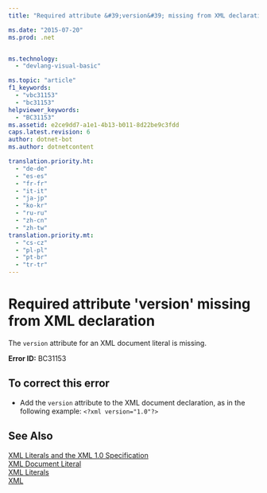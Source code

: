 ```yaml
---
title: "Required attribute &#39;version&#39; missing from XML declaration | Microsoft Docs"

ms.date: "2015-07-20"
ms.prod: .net


ms.technology: 
  - "devlang-visual-basic"

ms.topic: "article"
f1_keywords: 
  - "vbc31153"
  - "bc31153"
helpviewer_keywords: 
  - "BC31153"
ms.assetid: e2ce9dd7-a1e1-4b13-b011-8d22be9c3fdd
caps.latest.revision: 6
author: dotnet-bot
ms.author: dotnetcontent

translation.priority.ht: 
  - "de-de"
  - "es-es"
  - "fr-fr"
  - "it-it"
  - "ja-jp"
  - "ko-kr"
  - "ru-ru"
  - "zh-cn"
  - "zh-tw"
translation.priority.mt: 
  - "cs-cz"
  - "pl-pl"
  - "pt-br"
  - "tr-tr"
---
```

# Required attribute &#39;version&#39; missing from XML declaration
The `version` attribute for an XML document literal is missing.  
  
 **Error ID:** BC31153  
  
## To correct this error  
  
-   Add the `version` attribute to the XML document declaration, as in the following example: `<?xml version="1.0"?>`  
  
## See Also  
 [XML Literals and the XML 1.0 Specification](../../visual-basic/programming-guide/language-features/xml/xml-literals-and-the-xml-1-0-specification.md)   
 [XML Document Literal](../../visual-basic/language-reference/xml-literals/xml-document-literal.md)   
 [XML Literals](../../visual-basic/language-reference/xml-literals/index.md)   
 [XML](../../visual-basic/programming-guide/language-features/xml/index.md)